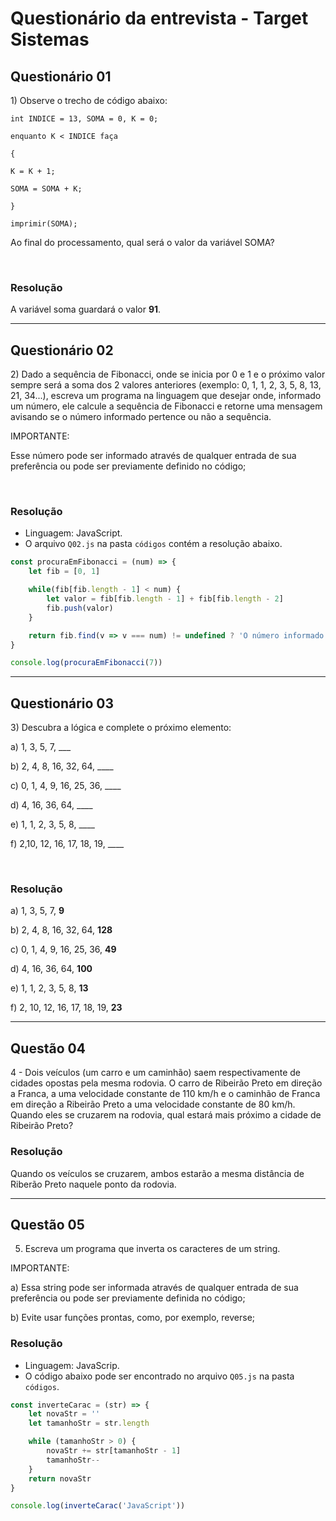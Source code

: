 # Questionário da entrevista - Target Sistemas

## Questionário 01

1\) Observe o trecho de código abaixo:

```
int INDICE = 13, SOMA = 0, K = 0;

enquanto K < INDICE faça

{

K = K + 1;

SOMA = SOMA + K;

}

imprimir(SOMA);
```

Ao final do processamento, qual será o valor da variável SOMA?

&nbsp;
### Resolução

A variável soma guardará o valor **91**.

---

## Questionário 02

2\) Dado a sequência de Fibonacci, onde se inicia por 0 e 1 e o próximo valor sempre será a soma dos 2 valores anteriores (exemplo: 0, 1, 1, 2, 3, 5, 8, 13, 21, 34...), escreva um programa na linguagem que desejar onde, informado um número, ele calcule a sequência de Fibonacci e retorne uma mensagem avisando se o número informado pertence ou não a sequência.



IMPORTANTE:

Esse número pode ser informado através de qualquer entrada de sua preferência ou pode ser previamente definido no código;

&nbsp;
### Resolução

- Linguagem: JavaScript.
- O arquivo `Q02.js` na pasta `códigos` contém a resolução abaixo.
```JavaScript
const procuraEmFibonacci = (num) => {
    let fib = [0, 1]

    while(fib[fib.length - 1] < num) {
        let valor = fib[fib.length - 1] + fib[fib.length - 2]
        fib.push(valor)
    }

    return fib.find(v => v === num) != undefined ? 'O número informado pertence a sequência :)' : 'O número informado não pertence a sequência!'
}

console.log(procuraEmFibonacci(7))
```
---

## Questionário 03

3\) Descubra a lógica e complete o próximo elemento:

a\) 1, 3, 5, 7, ___

b\) 2, 4, 8, 16, 32, 64, ____

c\) 0, 1, 4, 9, 16, 25, 36, ____

d\) 4, 16, 36, 64, ____

e\) 1, 1, 2, 3, 5, 8, ____

f\) 2,10, 12, 16, 17, 18, 19, ____

&nbsp;
### Resolução

a\) 1, 3, 5, 7, **9**

b\) 2, 4, 8, 16, 32, 64, **128**

c\) 0, 1, 4, 9, 16, 25, 36, **49**

d\) 4, 16, 36, 64, **100**

e\) 1, 1, 2, 3, 5, 8, **13**

f\) 2, 10, 12, 16, 17, 18, 19, **23**

---

## Questão 04  

4 - Dois veículos (um carro e um caminhão) saem respectivamente de cidades opostas pela mesma rodovia. O carro de Ribeirão Preto em direção a Franca, a uma velocidade constante de 110 km/h e o caminhão de Franca em direção a Ribeirão Preto a uma velocidade constante de 80 km/h. Quando eles se cruzarem na rodovia, qual estará mais próximo a cidade de Ribeirão Preto?

### Resolução

Quando os veículos se cruzarem, ambos estarão a mesma distância de Riberão Preto naquele ponto da rodovia.

---

## Questão 05

5) Escreva um programa que inverta os caracteres de um string.



IMPORTANTE:

a) Essa string pode ser informada através de qualquer entrada de sua preferência ou pode ser previamente definida no código;

b) Evite usar funções prontas, como, por exemplo, reverse;

### Resolução

- Linguagem: JavaScrip.
- O código abaixo pode ser encontrado no arquivo `Q05.js` na pasta `códigos`.

```JavaScript
const inverteCarac = (str) => {
    let novaStr = ''
    let tamanhoStr = str.length

    while (tamanhoStr > 0) {
        novaStr += str[tamanhoStr - 1]
        tamanhoStr--
    }
    return novaStr
}

console.log(inverteCarac('JavaScript'))
```